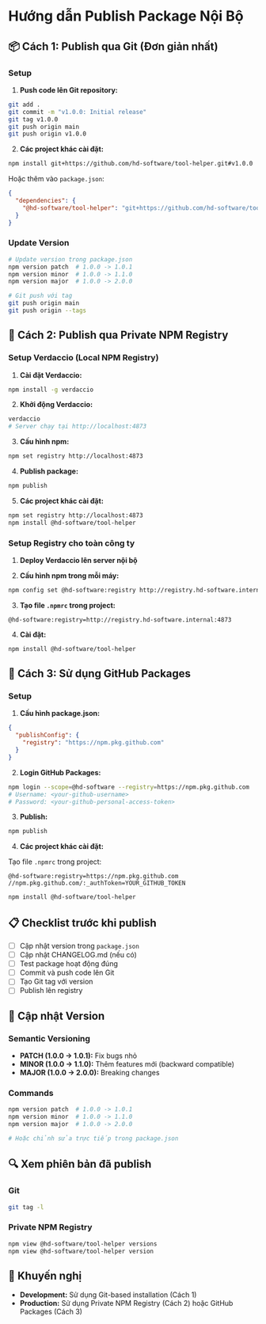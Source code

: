 # Hướng dẫn Publish Package Nội Bộ

## 📦 Cách 1: Publish qua Git (Đơn giản nhất)

### Setup

1. **Push code lên Git repository:**

```bash
git add .
git commit -m "v1.0.0: Initial release"
git tag v1.0.0
git push origin main
git push origin v1.0.0
```

2. **Các project khác cài đặt:**

```bash
npm install git+https://github.com/hd-software/tool-helper.git#v1.0.0
```

Hoặc thêm vào `package.json`:

```json
{
  "dependencies": {
    "@hd-software/tool-helper": "git+https://github.com/hd-software/tool-helper.git#v1.0.0"
  }
}
```

### Update Version

```bash
# Update version trong package.json
npm version patch  # 1.0.0 -> 1.0.1
npm version minor  # 1.0.0 -> 1.1.0
npm version major  # 1.0.0 -> 2.0.0

# Git push với tag
git push origin main
git push origin --tags
```

## 🔐 Cách 2: Publish qua Private NPM Registry

### Setup Verdaccio (Local NPM Registry)

1. **Cài đặt Verdaccio:**

```bash
npm install -g verdaccio
```

2. **Khởi động Verdaccio:**

```bash
verdaccio
# Server chạy tại http://localhost:4873
```

3. **Cấu hình npm:**

```bash
npm set registry http://localhost:4873
```

4. **Publish package:**

```bash
npm publish
```

5. **Các project khác cài đặt:**

```bash
npm set registry http://localhost:4873
npm install @hd-software/tool-helper
```

### Setup Registry cho toàn công ty

1. **Deploy Verdaccio lên server nội bộ**

2. **Cấu hình npm trong mỗi máy:**

```bash
npm config set @hd-software:registry http://registry.hd-software.internal:4873
```

3. **Tạo file `.npmrc` trong project:**

```
@hd-software:registry=http://registry.hd-software.internal:4873
```

4. **Cài đặt:**

```bash
npm install @hd-software/tool-helper
```

## 🚀 Cách 3: Sử dụng GitHub Packages

### Setup

1. **Cấu hình package.json:**

```json
{
  "publishConfig": {
    "registry": "https://npm.pkg.github.com"
  }
}
```

2. **Login GitHub Packages:**

```bash
npm login --scope=@hd-software --registry=https://npm.pkg.github.com
# Username: <your-github-username>
# Password: <your-github-personal-access-token>
```

3. **Publish:**

```bash
npm publish
```

4. **Các project khác cài đặt:**

Tạo file `.npmrc` trong project:

```
@hd-software:registry=https://npm.pkg.github.com
//npm.pkg.github.com/:_authToken=YOUR_GITHUB_TOKEN
```

```bash
npm install @hd-software/tool-helper
```

## 📋 Checklist trước khi publish

- [ ] Cập nhật version trong `package.json`
- [ ] Cập nhật CHANGELOG.md (nếu có)
- [ ] Test package hoạt động đúng
- [ ] Commit và push code lên Git
- [ ] Tạo Git tag với version
- [ ] Publish lên registry

## 🔄 Cập nhật Version

### Semantic Versioning

- **PATCH (1.0.0 → 1.0.1):** Fix bugs nhỏ
- **MINOR (1.0.0 → 1.1.0):** Thêm features mới (backward compatible)
- **MAJOR (1.0.0 → 2.0.0):** Breaking changes

### Commands

```bash
npm version patch  # 1.0.0 -> 1.0.1
npm version minor  # 1.0.0 -> 1.1.0
npm version major  # 1.0.0 -> 2.0.0

# Hoặc chỉnh sửa trực tiếp trong package.json
```

## 🔍 Xem phiên bản đã publish

### Git

```bash
git tag -l
```

### Private NPM Registry

```bash
npm view @hd-software/tool-helper versions
npm view @hd-software/tool-helper version
```

## 🎯 Khuyến nghị

- **Development:** Sử dụng Git-based installation (Cách 1)
- **Production:** Sử dụng Private NPM Registry (Cách 2) hoặc GitHub Packages (Cách 3)

